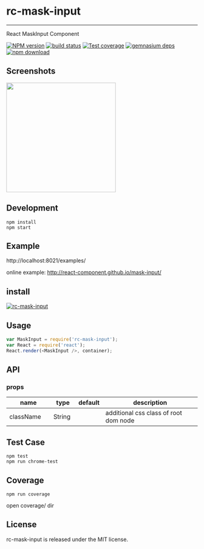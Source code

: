 # rc-mask-input
---

React MaskInput Component


[![NPM version][npm-image]][npm-url]
[![build status][travis-image]][travis-url]
[![Test coverage][coveralls-image]][coveralls-url]
[![gemnasium deps][gemnasium-image]][gemnasium-url]
[![npm download][download-image]][download-url]

[npm-image]: http://img.shields.io/npm/v/rc-mask-input.svg?style=flat-square
[npm-url]: http://npmjs.org/package/rc-mask-input
[travis-image]: https://img.shields.io/travis/react-component/mask-input.svg?style=flat-square
[travis-url]: https://travis-ci.org/react-component/mask-input
[coveralls-image]: https://img.shields.io/coveralls/react-component/mask-input.svg?style=flat-square
[coveralls-url]: https://coveralls.io/r/react-component/mask-input?branch=master
[gemnasium-image]: http://img.shields.io/gemnasium/react-component/mask-input.svg?style=flat-square
[gemnasium-url]: https://gemnasium.com/react-component/mask-input
[node-image]: https://img.shields.io/badge/node.js-%3E=_0.10-green.svg?style=flat-square
[node-url]: http://nodejs.org/download/
[download-image]: https://img.shields.io/npm/dm/rc-mask-input.svg?style=flat-square
[download-url]: https://npmjs.org/package/rc-mask-input


## Screenshots

<img src="" width="288"/>


## Development

```
npm install
npm start
```

## Example

http://localhost:8021/examples/


online example: http://react-component.github.io/mask-input/


## install


[![rc-mask-input](https://nodei.co/npm/rc-mask-input.png)](https://npmjs.org/package/rc-mask-input)


## Usage

```js
var MaskInput = require('rc-mask-input');
var React = require('react');
React.render(<MaskInput />, container);
```

## API

### props

<table class="table table-bordered table-striped">
    <thead>
    <tr>
        <th style="width: 100px;">name</th>
        <th style="width: 50px;">type</th>
        <th style="width: 50px;">default</th>
        <th>description</th>
    </tr>
    </thead>
    <tbody>
        <tr>
          <td>className</td>
          <td>String</td>
          <td></td>
          <td>additional css class of root dom node</td>
        </tr>
    </tbody>
</table>


## Test Case

```
npm test
npm run chrome-test
```

## Coverage

```
npm run coverage
```

open coverage/ dir

## License

rc-mask-input is released under the MIT license.
